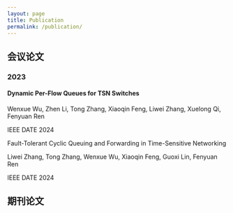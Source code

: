 ```yaml
---
layout: page
title: Publication
permalink: /publication/
---
```


## 会议论文

### 2023

 #### Dynamic Per-Flow Queues for TSN Switches

 Wenxue Wu, Zhen Li, Tong Zhang, Xiaoqin Feng, Liwei Zhang, Xuelong Qi, Fenyuan Ren
 
 IEEE DATE 2024

 Fault-Tolerant Cyclic Queuing and Forwarding in Time-Sensitive Networking

 Liwei Zhang, Tong Zhang, Wenxue Wu, Xiaoqin Feng, Guoxi Lin, Fenyuan Ren

IEEE DATE 2024

## 期刊论文


